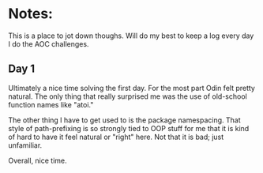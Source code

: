 # Notes:

This is a place to jot down thoughs. Will do my best to keep a log every day I do the AOC challenges.

## Day 1

Ultimately a nice time solving the first day. For the most part Odin felt pretty natural.
The only thing that really surprised me was the use of old-school function names like "atoi."

The other thing I have to get used to is the package namespacing. That style of path-prefixing is so 
strongly tied to OOP stuff for me that it is kind of hard to have it feel natural or "right" here. 
Not that it is bad; just unfamiliar. 

Overall, nice time. 

